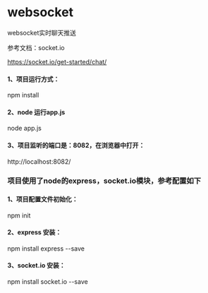 # websocket
websocket实时聊天推送


参考文档：socket.io

https://socket.io/get-started/chat/

#### 1、项目运行方式：

npm install

#### 2、node 运行app.js

node app.js

#### 3、项目监听的端口是：8082，在浏览器中打开：

http://localhost:8082/

### 项目使用了node的express，socket.io模块，参考配置如下

#### 1、项目配置文件初始化：

npm init 

#### 2、express 安装： 

npm install express --save

#### 3、socket.io 安装：

npm install socket.io --save


